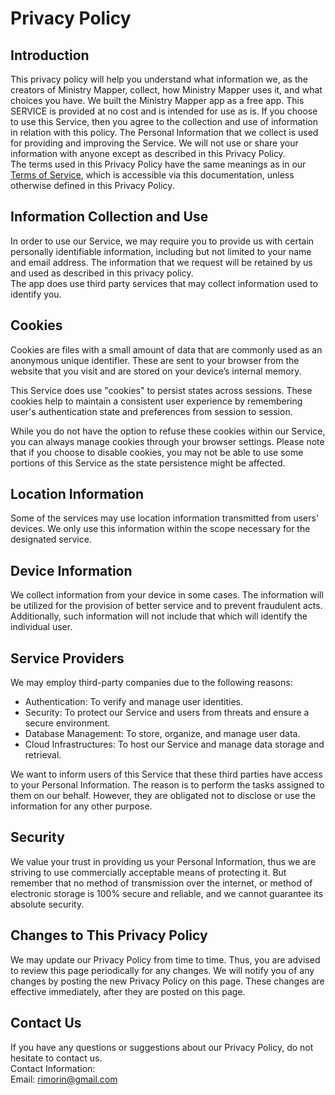 # Privacy Policy

## Introduction

This privacy policy will help you understand what information we, as the creators of Ministry Mapper, collect, how Ministry Mapper uses it, and what choices you have.
We built the Ministry Mapper app as a free app. This SERVICE is provided at no cost and is intended for use as is.
If you choose to use this Service, then you agree to the collection and use of information in relation with this policy. The Personal Information that we collect is used for providing and improving the Service. We will not use or share your information with anyone except as described in this Privacy Policy.  
The terms used in this Privacy Policy have the same meanings as in our [Terms of Service](terms-of-service.md), which is accessible via this documentation, unless otherwise defined in this Privacy Policy.

## Information Collection and Use

In order to use our Service, we may require you to provide us with certain personally identifiable information, including but not limited to your name and email address. The information that we request will be retained by us and used as described in this privacy policy.  
The app does use third party services that may collect information used to identify you.

## Cookies

Cookies are files with a small amount of data that are commonly used as an anonymous unique identifier. These are sent to your browser from the website that you visit and are stored on your device’s internal memory.

This Service does use "cookies" to persist states across sessions. These cookies help to maintain a consistent user experience by remembering user's authentication state and preferences from session to session.

While you do not have the option to refuse these cookies within our Service, you can always manage cookies through your browser settings. Please note that if you choose to disable cookies, you may not be able to use some portions of this Service as the state persistence might be affected.

## Location Information

Some of the services may use location information transmitted from users' devices. We only use this information within the scope necessary for the designated service.

## Device Information

We collect information from your device in some cases. The information will be utilized for the provision of better service and to prevent fraudulent acts. Additionally, such information will not include that which will identify the individual user.

## Service Providers

We may employ third-party companies due to the following reasons:

- Authentication: To verify and manage user identities.
- Security: To protect our Service and users from threats and ensure a secure environment.
- Database Management: To store, organize, and manage user data.
- Cloud Infrastructures: To host our Service and manage data storage and retrieval.

We want to inform users of this Service that these third parties have access to your Personal Information. The reason is to perform the tasks assigned to them on our behalf. However, they are obligated not to disclose or use the information for any other purpose.

## Security

We value your trust in providing us your Personal Information, thus we are striving to use commercially acceptable means of protecting it. But remember that no method of transmission over the internet, or method of electronic storage is 100% secure and reliable, and we cannot guarantee its absolute security.

## Changes to This Privacy Policy

We may update our Privacy Policy from time to time. Thus, you are advised to review this page periodically for any changes. We will notify you of any changes by posting the new Privacy Policy on this page. These changes are effective immediately, after they are posted on this page.

## Contact Us

If you have any questions or suggestions about our Privacy Policy, do not hesitate to contact us.  
Contact Information:  
Email: rimorin@gmail.com
